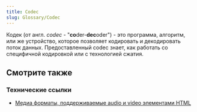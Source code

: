```yaml
---
title: Codec
slug: Glossary/Codec
---
```


Кодек (от англ. _codec_ - "**co**der-**dec**oder") - это программа, алгоритм, или же устройство, которое позволяет кодировать и декодировать поток данных. Предоставленный codec знает, как работать со специфичной кодировкой или с технологией сжатия.

## Смотрите также

### Технические ссылки

- [Медиа форматы, поддерживаемые audio и video элементами HTML](/ru/docs/Web/HTML/Supported_media_formats)
